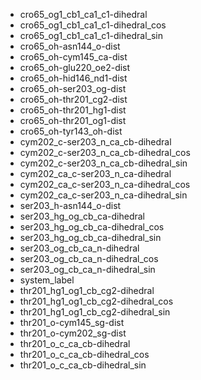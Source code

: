 -   cro65_og1_cb1_ca1_c1-dihedral
-   cro65_og1_cb1_ca1_c1-dihedral_cos
-   cro65_og1_cb1_ca1_c1-dihedral_sin
-   cro65_oh-asn144_o-dist
-   cro65_oh-cym145_ca-dist
-   cro65_oh-glu220_oe2-dist
-   cro65_oh-hid146_nd1-dist
-   cro65_oh-ser203_og-dist
-   cro65_oh-thr201_cg2-dist
-   cro65_oh-thr201_hg1-dist
-   cro65_oh-thr201_og1-dist
-   cro65_oh-tyr143_oh-dist
-   cym202_c-ser203_n_ca_cb-dihedral
-   cym202_c-ser203_n_ca_cb-dihedral_cos
-   cym202_c-ser203_n_ca_cb-dihedral_sin
-   cym202_ca_c-ser203_n_ca-dihedral
-   cym202_ca_c-ser203_n_ca-dihedral_cos
-   cym202_ca_c-ser203_n_ca-dihedral_sin
-   ser203_h-asn144_o-dist
-   ser203_hg_og_cb_ca-dihedral
-   ser203_hg_og_cb_ca-dihedral_cos
-   ser203_hg_og_cb_ca-dihedral_sin
-   ser203_og_cb_ca_n-dihedral
-   ser203_og_cb_ca_n-dihedral_cos
-   ser203_og_cb_ca_n-dihedral_sin
-   system_label
-   thr201_hg1_og1_cb_cg2-dihedral
-   thr201_hg1_og1_cb_cg2-dihedral_cos
-   thr201_hg1_og1_cb_cg2-dihedral_sin
-   thr201_o-cym145_sg-dist
-   thr201_o-cym202_sg-dist
-   thr201_o_c_ca_cb-dihedral
-   thr201_o_c_ca_cb-dihedral_cos
-   thr201_o_c_ca_cb-dihedral_sin
